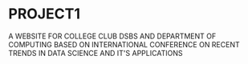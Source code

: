 # PROJECT1
A WEBSITE FOR COLLEGE CLUB DSBS AND DEPARTMENT OF COMPUTING BASED ON INTERNATIONAL CONFERENCE ON RECENT TRENDS IN DATA SCIENCE AND IT'S APPLICATIONS
